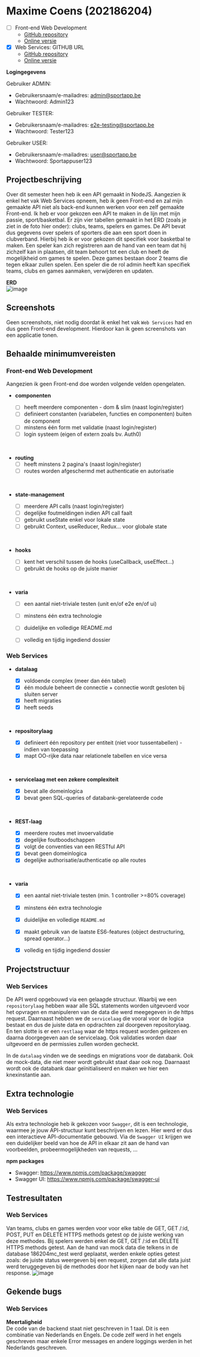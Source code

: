 # Maxime Coens (202186204)

- [ ] Front-end Web Development
  - [GitHub repository](github.com/HOGENT-Web)
  - [Online versie](github.com/HOGENT-Web)
- [x] Web Services: GITHUB URL
  - [GitHub repository](github.com/Web-IV/2223-webservices-maximecoens)
  - [Online versie](github.com/HOGENT-Web)

**Logingegevens**

Gebruiker ADMIN:
- Gebruikersnaam/e-mailadres: admin@sportapp.be
- Wachtwoord: Admin123

Gebruiker TESTER:
- Gebruikersnaam/e-mailadres: e2e-testing@sportapp.be
- Wachtwoord: Tester123

Gebruiker USER:
- Gebruikersnaam/e-mailadres: user@sportapp.be
- Wachtwoord: Sportappuser123

## Projectbeschrijving

Over dit semester heen heb ik een API gemaakt in NodeJS. Aangezien ik enkel het vak Web Services opneem, heb ik geen Front-end en zal mijn gemaakte API niet als back-end kunnen werken voor een zelf gemaakte Front-end.
Ik heb er voor gekozen een API te maken in de lijn met mijn passie, sport/basketbal.
Er zijn vier tabellen gemaakt in het ERD (zoals je ziet in de foto hier onder): clubs, teams, spelers en games.
De API bevat dus gegevens over spelers of sporters die aan een sport doen in clubverband.
Hierbij heb ik er voor gekozen dit specifiek voor basketbal te maken.
Een speler kan zich registreren aan de hand van een team dat hij zichzelf kan in plaatsen, dit team behoort tot een club en heeft de mogelijkheid om games te spelen. Deze games bestaan door 2 teams die tegen elkaar zullen spelen.
Een speler die de rol admin heeft kan specifiek teams, clubs en games aanmaken, verwijderen en updaten.

**ERD**
<br />
![image](https://user-images.githubusercontent.com/84249943/209184565-3a9aa59b-8f59-446d-a52b-4dd79ea52980.png)


## Screenshots

Geen screenshots, niet nodig doordat ik enkel het vak `Web Services` had en dus geen Front-end development. Hierdoor kan ik geen screenshots van een applicatie tonen.

## Behaalde minimumvereisten

### Front-end Web Development

Aangezien ik geen Front-end doe worden volgende velden opengelaten.

- **componenten**

  - [ ] heeft meerdere componenten - dom & slim (naast login/register)
  - [ ] definieert constanten (variabelen, functies en componenten) buiten de component
  - [ ] minstens één form met validatie (naast login/register)
  - [ ] login systeem (eigen of extern zoals bv. Auth0)
<br />

- **routing**
  - [ ] heeft minstens 2 pagina's (naast login/register)
  - [ ] routes worden afgeschermd met authenticatie en autorisatie
<br />

- **state-management**

  - [ ] meerdere API calls (naast login/register)
  - [ ] degelijke foutmeldingen indien API call faalt
  - [ ] gebruikt useState enkel voor lokale state
  - [ ] gebruikt Context, useReducer, Redux… voor globale state
<br />

- **hooks**

  - [ ] kent het verschil tussen de hooks (useCallback, useEffect…)
  - [ ] gebruikt de hooks op de juiste manier
<br />

- **varia**
  - [ ] een aantal niet-triviale testen (unit en/of e2e en/of ui)
  - [ ] minstens één extra technologie
  - [ ] duidelijke en volledige README.md
  - [ ] volledig en tijdig ingediend dossier


### Web Services

- **datalaag**

  - [x] voldoende complex (meer dan één tabel)
  - [x] één module beheert de connectie + connectie wordt gesloten bij sluiten server
  - [x] heeft migraties
  - [x] heeft seeds
<br />

- **repositorylaag**

  - [x] definieert één repository per entiteit (niet voor tussentabellen) - indien van toepassing
  - [x] mapt OO-rijke data naar relationele tabellen en vice versa
<br />

- **servicelaag met een zekere complexiteit**

  - [x] bevat alle domeinlogica
  - [x] bevat geen SQL-queries of databank-gerelateerde code
<br />

- **REST-laag**

  - [x] meerdere routes met invoervalidatie
  - [x] degelijke foutboodschappen
  - [x] volgt de conventies van een RESTful API
  - [x] bevat geen domeinlogica
  - [x] degelijke authorisatie/authenticatie op alle routes
<br />

- **varia**
  - [x] een aantal niet-triviale testen (min. 1 controller >=80% coverage)
  - [x] minstens één extra technologie
  - [x] duidelijke en volledige `README.md`
  - [x] maakt gebruik van de laatste ES6-features (object destructuring, spread operator...)
  - [x] volledig en tijdig ingediend dossier


## Projectstructuur

### Web Services

De API werd opgebouwd via een gelaagde structuur. Waarbij we een `repositorylaag` hebben waar alle SQL statements worden uitgevoerd voor het opvragen en manipuleren van de data die werd meegegeven in de https request. Daarnaast hebben we de `servicelaag` die vooral voor de logica bestaat en dus de juiste data en opdrachten zal doorgeven repositorylaag. En ten slotte is er een `restlaag` waar de https request worden gelezen en daarna doorgegeven aan de servicelaag. Ook validaties worden daar uitgevoerd en de permissies zullen worden gecheckt.

In de `datalaag` vinden we de seedings en migrations voor de databank. Ook de mock-data, die niet meer wordt gebruikt staat daar ook nog. Daarnaast wordt ook de databank daar geïnitialiseerd en maken we hier een knexinstantie aan.

## Extra technologie

### Web Services

Als extra technologie heb ik gekozen voor `Swagger`,  dit is een technologie, waarmee je jouw API-structuur kunt beschrijven en lezen. Hier werd er dus een interactieve API-documentatie gebouwd. Via de `Swagger UI` krijgen we een duidelijker beeld van hoe de API in elkaar zit aan de hand van voorbeelden, probeermogelijkheden van requests, ...

**npm packages**
- Swagger: https://www.npmjs.com/package/swagger
- Swagger UI: https://www.npmjs.com/package/swagger-ui

## Testresultaten

### Web Services

Van teams, clubs en games werden voor voor elke table de GET, GET /:id, POST, PUT en DELETE HTTPS methods getest op de juiste werking van deze methodes.
Bij spelers werden enkel de GET, GET /:id en DELETE HTTPS methods getest.
Aan de hand van mock data die telkens in de database 186204mc_test werd geplaatst, werden enkele opties getest zoals: de juiste status weergeven bij een request, zorgen dat alle data juist werd teruggegeven bij de methodes door het kijken naar de body van het response.
![image](https://user-images.githubusercontent.com/84249943/209231913-8b9c1351-0fba-409f-a861-237b7cf71587.png)


## Gekende bugs

### Web Services

**Meertaligheid**
<br />
De code van de backend staat niet geschreven in 1 taal. Dit is een combinatie van Nederlands en Engels. De code zelf werd in het engels geschreven maar enkele Error messages en andere loggings werden in het Nederlands geschreven.
